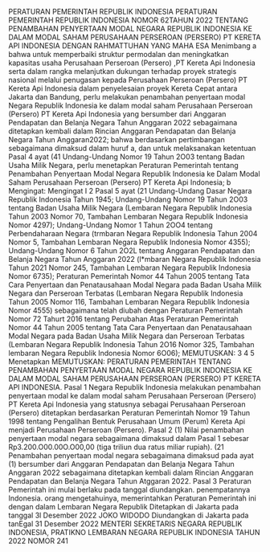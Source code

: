  PERATURAN PEMERINTAH REPUBLIK INDONESIA PERATURAN PEMERINTAH REPUBLIK INDONESIA NOMOR 62TAHUN 2022 TENTANG PENAMBAHAN PENYERTAAN MODAL NEGARA REPUBLIK INDONESIA KE DALAM MODAL SAHAM PERUSAHAAN PERSEROAN (PERSERO) PT KERETA API INDONESIA DENGAN RAHMATTUHAN YANG MAHA ESA Menimbang a bahwa untuk memperbaiki struktur permodalan dan meningkatkan kapasitas usaha Perusahaan Perseroan (Persero) ,PT Kereta Api Indonesia serta dalam rangka melanjutkan dukungan terhadap proyek strategis nasional melalui penugasan kepada Perusahaan Perseroan (Persero) PT Kereta Api Indonesia dalam penyelesaian proyek Kereta Cepat antara Jakarta dan Bandung, perlu melakukan penambahan penyertaan modal Negara Republik Indonesia ke dalam modal saham Perusahaan Perseroan (Persero) PT Kereta Api Indonesia yang bersumber dari Anggaran Pendapatan dan Belanja Negara Tahun Anggaran 2022 sebagaimana ditetapkan kembali dalam Rincian Anggaran Pendapatan dan Belanja Negara Tahun Anggaran2022; bahwa berdasarkan pertimbangan sebagaimana dimaksud dalam huruf a, dan untuk melaksanakan ketentuan Pasal 4 ayat (41 Undang-Undang Nomor 19 Tahun 2O03 tentang Badan Usaha Milik Negara, perlu menetapkan Peraturan Pemerintah tentang Penambahan Penyertaan Modal Negara Republik Indonesia ke Dalam Modal Saham Perusahaan Perseroan (Persero) PT Kereta Api Indonesia; b
Mengingat:
 Mengingat I 2 Pasal 5 ayat (21 Undang-Undang Dasar Negara Republik Indonesia Tahun 1945; Undang-Undang Nomor 19 Tahun 2O03 tentang Badan Usaha Milik Negara (Lembaran Negara Republik Indonesia Tahun 2003 Nomor 70, Tambahan Lembaran Negara Republik Indonesia Nomor 4297); Undang-Undang Nomor 1 Tahun 2OO4 tentang Perbendaharaan Negara (trmbaran Negara Republik Indonesia Tahun 2004 Nomor 5, Tambahan Lembaran Negara Republik Indonesia Nomor 4355); Undang-Undang Nomor 6 Tahun 2O2L tentang Anggaran Pendapatan dan Belanja Negara Tahun Anggaran 2022 (l*mbaran Negara Republik Indonesia Tahun 2021 Nomor 245, Tambahan Lembaran Negara Republik Indonesia Nomor 6735); Peraturan Pemerintah Nomor 44 Tahun 2005 tentang Tata Cara Penyertaan dan Penatausahaan Modal Negara pada Badan Usaha Milik Negara dan Perseroan Terbatas (Lembaran Negara Republik Indonesia Tahun 2005 Nomor 116, Tambahan Lembaran Negara Republik Indonesia Nomor 4555) sebagaimana telah diubah dengan Peraturan Pemerintah Nomor 72 Tahurt 2016 tentang Perubahan Atas Peraturan Pemerintah Nomor 44 Tahun 2005 tentang Tata Cara Penyertaan dan Penatausahaan Modal Negara pada Badan Usaha Milik Negara dan Perseroan Terbatas (Lembaran Negara Republik Indonesia Tahun 2O16 Nomor 325, Tambahan lembaran Negara Republik Indonesia Nomor 6O06);
MEMUTUSKAN:
 3 4 5 Menetapkan
MEMUTUSKAN:
 PERATURAN PEMERINTAH TENTANG PENAMBAHAN PENYERTAAN MODAL NEGARA REPUBLIK INDONESIA KE DALAM MODAL SAHAM PERUSAHAAN PERSEROAN (PERSERO) PT KERETA API INDONESIA. Pasal 1 Negara Republik Indonesia melakukan penambahan penyertaan modal ke dalam modal saham Perusahaan Perseroan (Persero) PT Kereta Api Indonesia yang statusnya sebagai Perusahaan Perseroan (Persero) ditetapkan berdasarkan Peraturan Pemerintah Nomor 19 Tahun 1998 tentang Pengalihan Bentuk Perusahaan Umum (Perum) Kereta Api menjadi Perusahaan Perseroan (Persero). Pasal 2 (1) Nilai penambahan penyertaan modal negara sebagaimana dimaksud dalam Pasal 1 sebesar Rp3.200.O00.00O.O00,00 (tiga triliun dua ratus miliar rupiah). (21 Penambahan penyertaan modal negara sebagaimana dimaksud pada ayat (1) bersumber dari Anggaran Pendapatan dan Belanja Negara Tahun Anggaran 2022 sebagaimana ditetapkan kembali dalam Rincian Anggaran Pendapatan dan Belanja Negara Tahun Atggaran 2022. Pasal 3 Peraturan Pemerintah ini mulai berlaku pada tanggal diundangkan. penempatannya Indonesia. orang mengetahuinya, memerintahkan Peraturan Pemerintah ini dengan dalam Lembaran Negara Republik Ditetapkan di Jakarta pada tanggal 3l Desember 2022 JOKO WIDODO Diundangkan di Jakarta pada tanEgal 31 Desember 2O22 MENTERI SEKRETARIS NEGARA REPUBLIK INDONESIA, PRATIKNO LEMBARAN NEGARA REPUBLIK INDONESIA TAHUN 2022 NOMOR 241